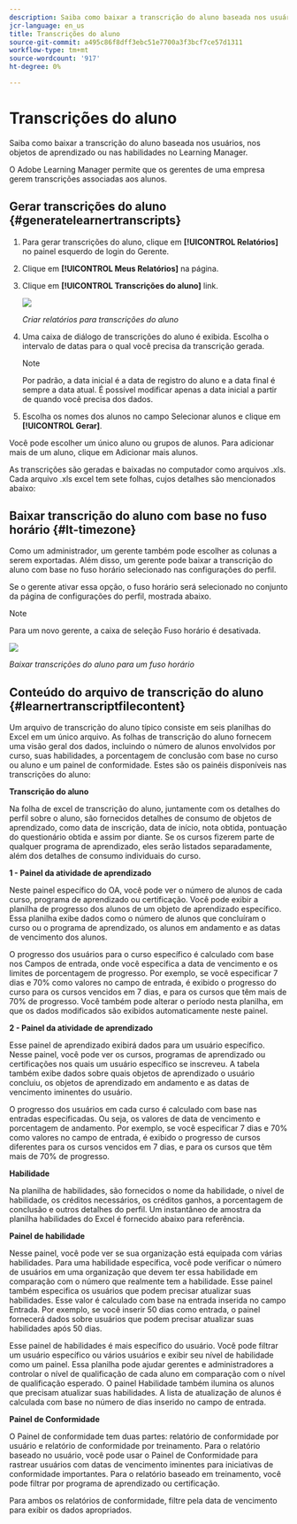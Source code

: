 ```yaml
---
description: Saiba como baixar a transcrição do aluno baseada nos usuários, nos objetos de aprendizado ou nas habilidades no Learning Manager.
jcr-language: en_us
title: Transcrições do aluno
source-git-commit: a495c86f8dff3ebc51e7700a3f3bcf7ce57d1311
workflow-type: tm+mt
source-wordcount: '917'
ht-degree: 0%

---
```




# Transcrições do aluno

Saiba como baixar a transcrição do aluno baseada nos usuários, nos objetos de aprendizado ou nas habilidades no Learning Manager.

O Adobe Learning Manager permite que os gerentes de uma empresa gerem transcrições associadas aos alunos.

## Gerar transcrições do aluno {#generatelearnertranscripts}

1. Para gerar transcrições do aluno, clique em **[!UICONTROL Relatórios]** no painel esquerdo de login do Gerente.
1. Clique em **[!UICONTROL Meus Relatórios]** na página.
1. Clique em **[!UICONTROL Transcrições do aluno]** link.

   ![](assets/learner-transcripts.png)

   *Criar relatórios para transcrições do aluno*

1. Uma caixa de diálogo de transcrições do aluno é exibida. Escolha o intervalo de datas para o qual você precisa da transcrição gerada.

   >[!NOTE]
   >
   >Por padrão, a data inicial é a data de registro do aluno e a data final é sempre a data atual. É possível modificar apenas a data inicial a partir de quando você precisa dos dados.

1. Escolha os nomes dos alunos no campo Selecionar alunos e clique em **[!UICONTROL Gerar]**.

Você pode escolher um único aluno ou grupos de alunos. Para adicionar mais de um aluno, clique em Adicionar mais alunos.

As transcrições são geradas e baixadas no computador como arquivos .xls. Cada arquivo .xls excel tem sete folhas, cujos detalhes são mencionados abaixo:

## Baixar transcrição do aluno com base no fuso horário {#lt-timezone}

Como um administrador, um gerente também pode escolher as colunas a serem exportadas. Além disso, um gerente pode baixar a transcrição do aluno com base no fuso horário selecionado nas configurações do perfil.

Se o gerente ativar essa opção, o fuso horário será selecionado no conjunto da página de configurações do perfil, mostrada abaixo.

>[!NOTE]
>
>Para um novo gerente, a caixa de seleção Fuso horário é desativada.

![](assets/image030.png)

*Baixar transcrições do aluno para um fuso horário*

## Conteúdo do arquivo de transcrição do aluno {#learnertranscriptfilecontent}

Um arquivo de transcrição do aluno típico consiste em seis planilhas do Excel em um único arquivo. As folhas de transcrição do aluno fornecem uma visão geral dos dados, incluindo o número de alunos envolvidos por curso, suas habilidades, a porcentagem de conclusão com base no curso ou aluno e um painel de conformidade. Estes são os painéis disponíveis nas transcrições do aluno:

**Transcrição do aluno**

Na folha de excel de transcrição do aluno, juntamente com os detalhes do perfil sobre o aluno, são fornecidos detalhes de consumo de objetos de aprendizado, como data de inscrição, data de início, nota obtida, pontuação do questionário obtida e assim por diante. Se os cursos fizerem parte de qualquer programa de aprendizado, eles serão listados separadamente, além dos detalhes de consumo individuais do curso.

**1 - Painel da atividade de aprendizado**

Neste painel específico do OA, você pode ver o número de alunos de cada curso, programa de aprendizado ou certificação. Você pode exibir a planilha de progresso dos alunos de um objeto de aprendizado específico. Essa planilha exibe dados como o número de alunos que concluíram o curso ou o programa de aprendizado, os alunos em andamento e as datas de vencimento dos alunos.

O progresso dos usuários para o curso específico é calculado com base nos Campos de entrada, onde você especifica a data de vencimento e os limites de porcentagem de progresso. Por exemplo, se você especificar 7 dias e 70% como valores no campo de entrada, é exibido o progresso do curso para os cursos vencidos em 7 dias, e para os cursos que têm mais de 70% de progresso. Você também pode alterar o período nesta planilha, em que os dados modificados são exibidos automaticamente neste painel.

**2 - Painel da atividade de aprendizado**

Esse painel de aprendizado exibirá dados para um usuário específico. Nesse painel, você pode ver os cursos, programas de aprendizado ou certificações nos quais um usuário específico se inscreveu. A tabela também exibe dados sobre quais objetos de aprendizado o usuário concluiu, os objetos de aprendizado em andamento e as datas de vencimento iminentes do usuário.

O progresso dos usuários em cada curso é calculado com base nas entradas especificadas. Ou seja, os valores de data de vencimento e porcentagem de andamento. Por exemplo, se você especificar 7 dias e 70% como valores no campo de entrada, é exibido o progresso de cursos diferentes para os cursos vencidos em 7 dias, e para os cursos que têm mais de 70% de progresso.

**Habilidade**

Na planilha de habilidades, são fornecidos o nome da habilidade, o nível de habilidade, os créditos necessários, os créditos ganhos, a porcentagem de conclusão e outros detalhes do perfil. Um instantâneo de amostra da planilha habilidades do Excel é fornecido abaixo para referência.

**Painel de habilidade**

Nesse painel, você pode ver se sua organização está equipada com várias habilidades. Para uma habilidade específica, você pode verificar o número de usuários em uma organização que devem ter essa habilidade em comparação com o número que realmente tem a habilidade. Esse painel também especifica os usuários que podem precisar atualizar suas habilidades. Esse valor é calculado com base na entrada inserida no campo Entrada. Por exemplo, se você inserir 50 dias como entrada, o painel fornecerá dados sobre usuários que podem precisar atualizar suas habilidades após 50 dias.

Esse painel de habilidades é mais específico do usuário. Você pode filtrar um usuário específico ou vários usuários e exibir seu nível de habilidade como um painel. Essa planilha pode ajudar gerentes e administradores a controlar o nível de qualificação de cada aluno em comparação com o nível de qualificação esperado. O painel Habilidade também ilumina os alunos que precisam atualizar suas habilidades. A lista de atualização de alunos é calculada com base no número de dias inserido no campo de entrada.

**Painel de Conformidade**

O Painel de conformidade tem duas partes: relatório de conformidade por usuário e relatório de conformidade por treinamento. Para o relatório baseado no usuário, você pode usar o Painel de Conformidade para rastrear usuários com datas de vencimento iminentes para iniciativas de conformidade importantes. Para o relatório baseado em treinamento, você pode filtrar por programa de aprendizado ou certificação.

Para ambos os relatórios de conformidade, filtre pela data de vencimento para exibir os dados apropriados.

